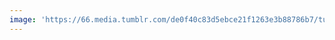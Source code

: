 ```yaml
---
image: 'https://66.media.tumblr.com/de0f40c83d5ebce21f1263e3b88786b7/tumblr_n8s6ye5RZN1tbdx3so1_r1_1280.jpg'
---
```

